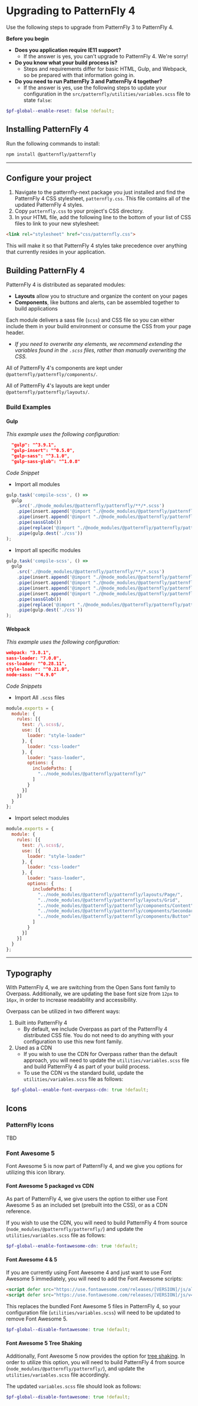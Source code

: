 # Upgrading to PatternFly 4

Use the following steps to upgrade from PatternFly 3 to PatternFly 4.

**Before you begin**

- **Does you application require IE11 support?**
   - If the answer is yes, you can't upgrade to PatternFly 4. We're sorry!
- **Do you know what your build process is?**
  - Steps and requirements differ for basic HTML, Gulp, and Webpack, so be prepared with that information going in.
- **Do you need to run PatternFly 3 and PatternFly 4 together?**
  - If the answer is yes, use the following steps to update your configuration in the `src/patternfly/utilities/variables.scss` file to state `false`:

```scss
$pf-global--enable-reset: false !default;
```


## Installing PatternFly 4

Run the following commands to install:

```bash
npm install @patternfly/patternfly
```

----

## Configure your project

1. Navigate to the patternfly-next package you just installed and find the PatternFly 4 CSS stylesheet, `patternfly.css`. This file contains all of the updated PatternFly 4 styles.
2. Copy `patternfly.css` to your project's CSS directory.
3. In your HTML file, add the following line to the bottom of your list of CSS files to link to your new stylesheet:

```html
<link rel="stylesheet" href="css/patternfly.css">
```

This will make it so that PatternFly 4 styles take precedence over anything that currently resides in your application.

## Building PatternFly 4

PatternFly 4 is distributed as separated modules:

- **Layouts** allow you to structure and organize the content on your pages
- **Components**, like buttons and alerts, can be assembled together to build applications

Each module delivers a sass file (`scss`) and CSS file so you can either include them in your build environment or consume the CSS from your page header.

- _If you need to overwrite any elements, we recommend extending the variables found in the `.scss` files, rather than manually overwriting the CSS._

All of PatternFly 4's components are kept under `@patternfly/patternfly/components/`.

All of PatternFly 4's layouts are kept under `@patternfly/patternfly/layouts/`.

### Build Examples

#### Gulp

_This example uses the following configuration:_

```json
  "gulp": "^3.9.1",
  "gulp-insert": "^0.5.0",
  "gulp-sass": "^3.1.0",
  "gulp-sass-glob": "^1.0.8"
```

_Code Snippet_

- Import all modules

```js
gulp.task('compile-scss', () =>
  gulp
    .src('./@node_modules/@patternfly/patternfly/**/*.scss')
    .pipe(insert.append('@import "./@node_modules/@patternfly/patternfly/components/**/*.scss";\n'))
    .pipe(insert.append('@import "./@node_modules/@patternfly/patternfly/layouts/**/*.scss";\n'))
    .pipe(sassGlob())
    .pipe(replace('@import "./@node_modules/@patternfly/patternfly/patternfly-imports";', ''))
    .pipe(gulp.dest('./css'))
);
```

- Import all specific modules

```js
gulp.task('compile-scss', () =>
  gulp
    .src('./@node_modules/@patternfly/patternfly/**/*.scss')
    .pipe(insert.append('@import "./@node_modules/@patternfly/patternfly/layouts/Page/*.scss";\n'))
    .pipe(insert.append('@import "./@node_modules/@patternfly/patternfly/layouts/Grid/*.scss";\n'))
    .pipe(insert.append('@import "./@node_modules/@patternfly/patternfly/components/Content/*.scss";\n'))
    .pipe(insert.append('@import "./@node_modules/@patternfly/patternfly/components/Content/*.scss";\n'))
    .pipe(sassGlob())
    .pipe(replace('@import "./@node_modules/@patternfly/patternfly/patternfly-imports";', ''))
    .pipe(gulp.dest('./css'))
);
```

#### Webpack

_This example uses the following configuration:_

```json
webpack: "3.8.1",
sass-loader: "7.0.0",
css-loader: "^0.28.11",
style-loader: "^0.21.0",
node-sass: "^4.9.0"
```

_Code Snippets_

- Import All `.scss` files

```js
module.exports = {
  module: {
    rules: [{
      test: /\.scss$/,
      use: [{
        loader: "style-loader"
      }, {
        loader: "css-loader"
      }, {
        loader: "sass-loader",
        options: {
          includePaths: [
            "../node_modules/@patternfly/patternfly/"
          ]
        }
      }]
    }]
  }
};
```

- Import select modules

```js
module.exports = {
  module: {
    rules: [{
      test: /\.scss$/,
      use: [{
        loader: "style-loader"
      }, {
        loader: "css-loader"
      }, {
        loader: "sass-loader",
        options: {
          includePaths: [
            "../node_modules/@patternfly/patternfly/layouts/Page/",
            "../node_modules/@patternfly/patternfly/layouts/Grid",
            "../node_modules/@patternfly/patternfly/components/Content",
            "../node_modules/@patternfly/patternfly/components/SecondaryNav",
            "../node_modules/@patternfly/patternfly/components/Button"
          ]
        }
      }]
    }]
  }
};
```

----

## Typography

With PatternFly 4, we are switching from the Open Sans font family to Overpass. Additionally, we are updating the base font size from `12px` to `16px`, in order to increase readability and accessibility.

Overpass can be utilized in two different ways:

1. Built into PatternFly 4
    - By default, we include Overpass as part of the PatternFly 4 distributed CSS file. You do not need to do anything with your configuration to use this new font family.
1. Used as a CDN
    - If you wish to use the CDN for Overpass rather than the default approach, you will need to update the `utilities/variables.scss` file and build PatternFly 4 as part of your build process.
    - To use the CDN vs the standard build, update the `utilities/variables.scss` file as follows:

```scss
  $pf-global--enable-font-overpass-cdn: true !default;
```

## Icons

### PatternFly Icons

TBD

### Font Awesome 5

Font Awesome 5 is now part of PatternFly 4, and we give you options for utilizing this icon library.

#### Font Awesome 5 packaged vs CDN

As part of PatternFly 4, we give users the option to either use Font Awesome 5 as an included set (prebuilt into the CSS), or as a CDN reference.

If you wish to use the CDN, you will need to build PatternFly 4 from source (`node_modules/@patternfly/patternfly/`) and update the `utilities/variables.scss` file as follows:

```scss
$pf-global--enable-fontawesome-cdn: true !default;
```

#### Font Awesome 4 & 5

If you are currently using Font Awesome 4 and just want to use Font Awesome 5 immediately, you will need to add the Font Awesome scripts:

```html
<script defer src="https://use.fontawesome.com/releases/[VERSION]/js/all.js"></script>
<script defer src="https://use.fontawesome.com/releases/[VERSION]/js/v4-shims.js"></script>
```

This replaces the bundled Font Awesome 5 files in PatternFly 4, so your configuration file (`utilities/variables.scss`) will need to be updated to remove Font Awesome 5.

```scss
$pf-global--disable-fontawesome: true !default;
```

#### Font Awesome 5 Tree Shaking

Additionally, Font Awesome 5 now provides the option for [tree shaking](https://fontawesome.com/how-to-use/use-with-node-js#tree-shaking). In order to utilize this option, you will need to build PatternFly 4 from source (`node_modules/@patternfly/patternfly/`), and update the `utilities/variables.scss` file accordingly.

The updated `variables.scss` file should look as follows:

```scss
$pf-global--disable-fontawesome: true !default;
```
